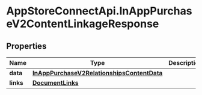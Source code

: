 # AppStoreConnectApi.InAppPurchaseV2ContentLinkageResponse

## Properties

Name | Type | Description | Notes
------------ | ------------- | ------------- | -------------
**data** | [**InAppPurchaseV2RelationshipsContentData**](InAppPurchaseV2RelationshipsContentData.md) |  | 
**links** | [**DocumentLinks**](DocumentLinks.md) |  | 


